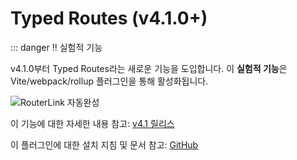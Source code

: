 # Typed Routes (v4.1.0+)

::: danger ‼️ 실험적 기능

v4.1.0부터 Typed Routes라는 새로운 기능을 도입합니다.
이 **실험적 기능**은 Vite/webpack/rollup 플러그인을 통해 활성화됩니다.

![RouterLink 자동완성](https://user-images.githubusercontent.com/664177/176442066-c4e7fa31-4f06-4690-a49f-ed0fd880dfca.png)

이 기능에 대한 자세한 내용 참고: [v4.1 릴리스](https://github.com/vuejs/router/releases/tag/v4.1.0)
 
이 플러그인에 대한 설치 지침 및 문서 참고: [GitHub](https://github.com/posva/unplugin-vue-router)
